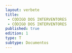 ```yaml
---
layout: verbete
title:
 - CODIGO DOS INTERVENTORES
 - CÓDIGO DOS INTERVENTORES
published: true
edition: 1  
type: T
subtype: Documentos
---
```



